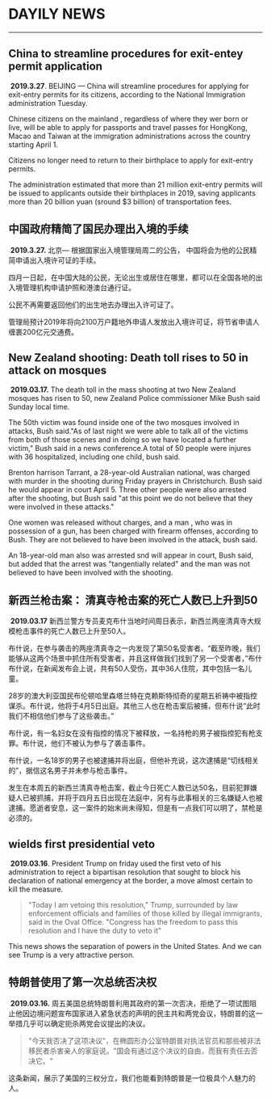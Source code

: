 # DAYILY NEWS

---

## China to streamline procedures for exit-entey permit application

​        **2019.3.27**. BEIJING —  China will streamline procedures for applying for exit-entry permits for its citizens, according to the National Immigration administration Tuesday.

Chinese citizens on the  mainland , regardless of where they wer born or live, will be able to apply for passports and travel passes for HongKong, Macao and Taiwan at the immigration administrations across the country starting April 1.

Citizens no longer need to return to their birthplace to apply for exit-entry permits.

The administration  estimated that more than 21 million exit-entry permits will be issued to applicants outside their birthplaces in 2019, saving applicants more than 20 billion yuan (sround $3 billion) of transportation fees.



##  中国政府精简了国民办理出入境的手续

​           **2019.3.27.** 北京— 根据国家出入境管理局周二的公告， 中国将会为他的公民精简申请出入境许可证的手续。

四月一日起，在中国大陆的公民，无论出生或居住在哪里，都可以在全国各地的出入境管理机构申请护照和港澳台通行证。

公民不再需要返回他们的出生地去办理出入许可证了。

管理局预计2019年将向2100万户籍地外申请人发放出入境许可证，将节省申请人缠裹200亿元交通费。





## New Zealand shooting: Death toll rises to 50 in attack on mosques

​          **2019.03.17.** The death toll in the mass shooting at two New Zealand mosques has risen to 50, new Zealand Police commissioner Mike Bush said Sunday local time.

The 50th victim was found inside one of the two mosques involved in attacks, Bush said."As of last night we were able to talk all of the victims from both of those scenes and in doing so we have located a further victim," Bush said in a news conference.A total of 50 people were injures with 36 hospitalized, including one child, bush said.  

Brenton harrison Tarrant, a 28-year-old Australian national, was charged with murder in the shooting during Friday prayers in Christchurch. Bush said he would appear in court April 5. Three other people were also arrested after the shooting, but Bush said "at this point we do not believe that they were involved in these attacks."

One women was released without charges, and a man , who was in possession of a gun, has been charged with firearm offenses, according to Bush. They are not believed to have been involved in the attack, bush said.

An 18-year-old man also was arrested snd will appear in court, Bush said, but added that the arrest was "tangentially related" and the man was not believed to have been involved with the shooting.

## 新西兰枪击案： 清真寺枪击案的死亡人数已上升到50 

​          **2019.03.17**     新西兰警方专员麦克布什当地时间周日表示，新西兰两座清真寺大规模枪击事件的死亡人数已上升至50人。

布什说，在参与袭击的两座清真寺之一内发现了第50名受害者。“截至昨晚，我们能够从这两个场景中抓住所有受害者，并且这样做我们找到了另一个受害者，”布什布什说，在新闻发布会上说，共有50人受伤，其中36人住院，其中包括一名儿童。

28岁的澳大利亚国民布伦顿哈里森塔兰特在克赖斯特彻奇的星期五祈祷中被指控谋杀。布什说，他将于4月5日出庭。其他三人也在枪击案后被捕，但布什说“此时我们不相信他们参与了这些袭击。”

布什说，有一名妇女在没有指控的情况下被释放，一名持枪的男子被指控犯有枪支罪。布什说，他们不被认为参与了袭击事件。

布什说，一名18岁的男子也被逮捕并将出庭，但他补充说，这次逮捕是“切线相关的”，据信这名男子并未参与枪击事件。

发生在本周五的新西兰清真寺枪击案，截止今日死亡人数已达50名，目前犯罪嫌疑人已被抓捕，并将于四月五日出现在法庭中，另有与此事相关的三名嫌疑人也被逮捕。愿逝者安息，这一案件的始末尚未得知，但是有一点我们可以明了，禁枪是必须的。

 



## wields first presidential veto 

​          **2019.03.16**. President Trump on friday used the first veto of his administration to reject a bipartisan resolution that sought to block his declaration of national emergency at the border, a move almost certain to kill the measure.

> "Today I am vetoing this resolution," Trump, surrounded by law enforcement officials and families of those killed by illegal immigrants, said in the Oval Office. "Congress has the freedom to pass this resolution and I have the duty to veto it"

This news shows the separation of powers in the United States. And we can see Trump is a very attractive person.

## 特朗普使用了第一次总统否决权

​       **2019.03.16.**    周五美国总统特朗普利用其政府的第一次否决，拒绝了一项试图阻止他因边境问题宣布国家进入紧急状态的声明的民主共和两党会议，特朗普的这一举措几乎可以确定扼杀两党会议提出的决议。

> "今天我否决了这项决议"，在椭圆形办公室特朗普对执法官员和那些被非法移民者杀害亲人的家庭说。"国会有通过这个决议的自由，而我有责任去否决它。"

这条新闻，展示了美国的三权分立，我们也能看到特朗普是一位极具个人魅力的人。

